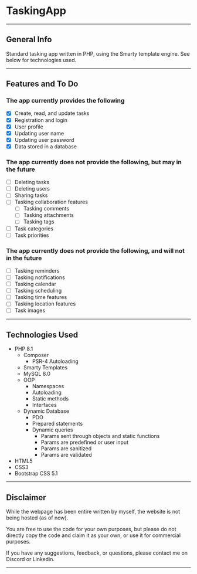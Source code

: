 # TaskingApp

---

## General Info

Standard tasking app written in PHP, using the Smarty template engine. See below for technologies used.

---

## Features and To Do

### The app currently provides the following

- [x] Create, read, and update tasks
- [x] Registration and login
- [x] User profile
- [x] Updating user name
- [x] Updating user password
- [x] Data stored in a database

### The app currently does not provide the following, but may in the future

- [ ] Deleting tasks
- [ ] Deleting users
- [ ] Sharing tasks
- [ ] Tasking collaboration features
    - [ ] Tasking comments
    - [ ] Tasking attachments
    - [ ] Tasking tags
- [ ] Task categories
- [ ] Task priorities

### The app currently does not provide the following, and will not in the future

- [ ] Tasking reminders
- [ ] Tasking notifications
- [ ] Tasking calendar
- [ ] Tasking scheduling
- [ ] Tasking time features
- [ ] Tasking location features
- [ ] Task images

---

## Technologies Used

- PHP 8.1
    - Composer
        - PSR-4 Autoloading
    - Smarty Templates
    - MySQL 8.0
    - OOP
        - Namespaces
        - Autoloading
        - Static methods
        - Interfaces
    - Dynamic Database
        - PDO
        - Prepared statements
        - Dynamic queries
            - Params sent through objects and static functions
            - Params are predefined or user input
            - Params are sanitized
            - Params are validated
- HTML5
- CSS3
- Bootstrap CSS 5.1

--- 

## Disclaimer

While the webpage has been entire written by myself, the website is not being hosted (as of now).

You are free to use the code for your own purposes, but please do not directly copy the code and claim it as your own,
or use it for commercial purposes.

If you have any suggestions, feedback, or questions, please contact me on Discord or Linkedin.

---